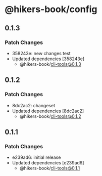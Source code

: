 # @hikers-book/config

## 0.1.3

### Patch Changes

- 358243e: new changes test
- Updated dependencies [358243e]
  - @hikers-book/cli-tools@0.1.3

## 0.1.2

### Patch Changes

- 8dc2ac2: changeset
- Updated dependencies [8dc2ac2]
  - @hikers-book/cli-tools@0.1.2

## 0.1.1

### Patch Changes

- e239ad6: initial release
- Updated dependencies [e239ad6]
  - @hikers-book/cli-tools@0.1.1
